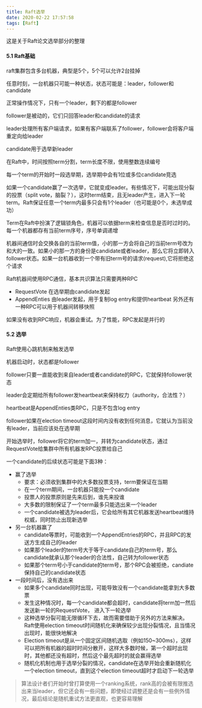 ```yaml
---
title: Raft选举
date: 2020-02-22 17:57:58
tags: [Raft]
---
```



这是关于Raft论文选举部分的整理


#### 5.1 Raft基础

raft集群包含多台机器，典型是5个，5个可以允许2台挂掉

任意时刻，一台机器只可能一种状态，状态可能是：leader，follower和candidate

正常操作情况下，只有一个leader，剩下的都是follower

follower是被动的，它们只回答leader和candidate的请求

leader处理所有客户端请求，如果有客户端联系了follower，follower会将客户端重定向给leader

candidate用于选举新leader

在Raft中，时间按照term分割，term长度不限，使用整数连续编号

每一个term的开始时一段选举期，选举期中会有1位或多位candidate竞选

如果一个candidate赢了一次选举，它就变成leader。有些情况下，可能出现分裂的投票（split vote，脑裂？），这时term结束，且无leader产生，进入下一轮term。Raft保证任意一个term内最多只会有1个leader（也可能是0个，未选举成功）

Term在Raft中扮演了逻辑锁角色，机器可以依据term来检查信息是否时过时的。每一个机器都存有当前term序号，序号单调递增

机器间通信时会交换各自的当前term值，小的那一方会将自己的当前term号改为和大的一致。如果小的那一方的身份是candidate或者leader，那么它将立即转入follower状态。如果一台机器收到一个带有旧term号的请求(request),它将拒绝这个请求

Raft机器间使用RPC通信，基本共识算法只需要两种RPC
- RequestVote   在选举期由candidate发起
- AppendEnties  由leader发起，用于复制log entry和提供heartbeat
另外还有一种RPC可以用于机器间转移快照

如果没有收到RPC响应，机器会重试。为了性能，RPC发起是并行的


#### 5.2 选举

Raft使用心跳机制来触发选举

机器启动时，状态都是follower

follower只要一直能收到来自leader或者candidate的RPC，它就保持follower状态

leader会定期给所有follower发heartbeat来保持权力（authority，合法性？）

heartbeat是AppendEnties类RPC，只是不包含log entry

follower如果在election timeout这段时间内没有收到任何消息，它就认为当前没有leader，当前应该处在选举期

开始选举时，follower将它的term加一，并转为candidate状态，通过RequestVote给集群中所有机器发RPC投票给自己

一个candidate的后续状态可能是下面3种：
- 赢了选举
	- 要求：必须收到集群中的大多数投票支持，term要保证在当期
	- 在一个term期间，一台机器只能投一个candidate
	- 投票人的投票原则是先来后到，谁先来投谁
	- 大多数的限制保证了一个term最多只能选出来一个leader
	- 一个candidate被选为leader后，它会给所有其它机器发送heartbeat维持权威，同时防止出现新选举
- 另一台机器赢了
	- candidate等票时，可能收到一个AppendEntries的RPC，并且RPC的发送方生成自己的leader
	- 如果那个leader的term号大于等于candidate自己的term号，那么candidate就承认那个leader的合法性，自己转为follower状态
	- 如果那个term号小于candidate的term号，那个RPC会被拒绝，candiate保持自己的candidate状态
- 一段时间后，没有选出来
	- 如果多个candidate同时出现，可能导致没有一个candidate能拿到大多数票
	- 发生这种情况时，每一个candidate都会超时，candidate将term加一然后发送新一轮的RequestVote， 进入下一轮选举
	- 这种选举分裂可能无限循环下去，故而需要借助于另外的方法来解决。Raft使用election timeout时间随机化来确保较少出现分裂情况，且当情况出现时，能很快地解决
	- Election timeout是从一个固定区间随机选取（例如150~300ms），这样可以把所有机器的超时时间分散开，这样大多数时候，第一个超时出现时，其他都还没有超时，然后这个最先超时的就会赢得选举
	- 随机化机制也用于选举分裂的情况，candidate在选举开始会重新随机化一个election timeout，直到这个election timeout超时才启动下一轮选举

> 算法设计者们开始时曾打算使用一个ranking系统，rank高的会被有限推选出来当leader，但它还会有一些问题，即使经过调整还是会有一些例外情况，最后结论是随机重试方法更直观，也更容易理解
